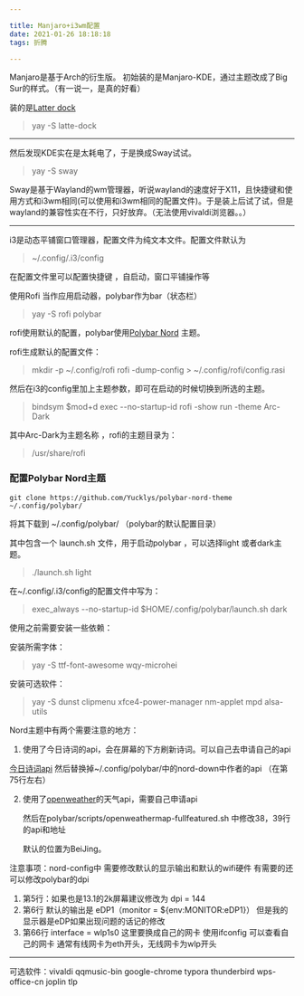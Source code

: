 ```yaml
---

title: Manjaro+i3wm配置
date: 2021-01-26 18:18:18
tags: 折腾

---
```


Manjaro是基于Arch的衍生版。
初始装的是Manjaro-KDE，通过主题改成了Big Sur的样式。（有一说一，是真的好看）

装的是[Latter dock](https://github.com/KDE/latte-dock) 

> yay -S  latte-dock

---



然后发现KDE实在是太耗电了，于是换成Sway试试。

> yay -S sway

 Sway是基于Wayland的wm管理器，听说wayland的速度好于X11，且快捷键和使用方式和i3wm相同(可以使用和i3wm相同的配置文件)。于是装上后试了试，但是wayland的兼容性实在不行，只好放弃。（无法使用vivaldi浏览器。。）

---



i3是动态平铺窗口管理器，配置文件为纯文本文件。配置文件默认为

> ~/.config/.i3/config

在配置文件里可以配置快捷键 ，自启动，窗口平铺操作等

使用Rofi 当作应用启动器，polybar作为bar（状态栏）

> yay -S rofi polybar 

rofi使用默认的配置，polybar使用[Polybar Nord](https://github.com/Yucklys/polybar-nord-theme) 主题。

rofi生成默认的配置文件：

> mkdir -p ~/.config/rofi
> rofi -dump-config > ~/.config/rofi/config.rasi

然后在i3的config里加上主题参数，即可在启动的时候切换到所选的主题。

> bindsym $mod+d exec --no-startup-id rofi -show run -theme Arc-Dark

其中Arc-Dark为主题名称 ，rofi的主题目录为：

> /usr/share/rofi

### 配置Polybar Nord主题

```
git clone https://github.com/Yucklys/polybar-nord-theme ~/.config/polybar/
```

将其下载到 ~/.config/polybar/   （polybar的默认配置目录）

其中包含一个 launch.sh  文件，用于启动polybar ，可以选择light 或者dark主题。

> ./launch.sh light   

在~/.config/.i3/config的配置文件中写为：

>exec_always --no-startup-id $HOME/.config/polybar/launch.sh dark

使用之前需要安装一些依赖：

安装所需字体：

> yay -S ttf-font-awesome wqy-microhei

安装可选软件：

> yay -S dunst clipmenu xfce4-power-manager nm-applet  mpd alsa-utils  

Nord主题中有两个需要注意的地方：

1. 使用了今日诗词的api，会在屏幕的下方刷新诗词。可以自己去申请自己的api

[今日诗词api](https://v2.jinrishici.com/token) 然后替换掉~/.config/polybar/中的nord-down中作者的api  （在第75行左右）

2. 使用了[openweather](https://openweathermap.org)的天气api，需要自己申请api

   然后在polybar/scripts/openweathermap-fullfeatured.sh 中修改38，39行的api和地址

   默认的位置为BeiJing。



注意事项：nord-config中 需要修改默认的显示输出和默认的wifi硬件 有需要的还可以修改polybar的dpi

1. 第5行：如果也是13.1的2k屏幕建议修改为    dpi = 144 
2. 第6行 默认的输出是 eDP1（monitor = ${env:MONITOR:eDP1}）   但是我的显示器是eDP如果出现问题的话记的修改
3. 第66行 interface = wlp1s0  这里要换成自己的网卡  使用ifconfig 可以查看自己的网卡  通常有线网卡为eth开头，无线网卡为wlp开头





---

可选软件：vivaldi qqmusic-bin google-chrome typora thunderbird wps-office-cn joplin tlp 





